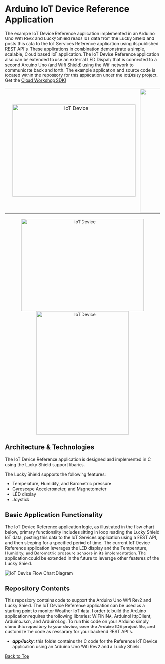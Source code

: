 **Arduino IoT Device Reference Application**
==================
The example IoT Device Reference application implemented in an Arduino Uno Wifi Rev2 and Lucky Shield reads IoT data from the 
Lucky Shield and posts this data to the IoT Services Reference application using its published REST API's. These applications in combination demonstrate a simple, scalable, Cloud based IoT application. The IoT Device Reference application also can be extended to use an external LED Dispaly that is connected to a second Arduino Uno (and Wifi Shield) using the Wifi network to communicate back and forth. The example application and source code is located within the repository for this application under the IotDislay project. Get the [Cloud Workshop SDK!](https://github.com/markreha/cloudworkshop/blob/master/README.md)

<table style="border-collapse: collapse; border: none;">
	<tr>
		<td width="10%"></td>
		<td align="center">
	<img src="https://github.com/markreha/cloudworkshop/blob/master/sdk/docs/architecture/images/iotdevice1.png" alt="IoT Device" width="400" height="300" />
		</td>
		<td align="center">
<img src="https://github.com/markreha/cloudworkshop/blob/master/sdk/docs/architecture/images/iotdevice2.png" alt="IoT Device" width="300" height="400"/>
		</td>
		<td width="10%"></td>
	</tr>
</table>

<p align="center">
	<img src="https://github.com/markreha/cloudworkshop/blob/master/sdk/docs/architecture/images/iotdevice1.png" alt="IoT Device" width="400" height="300" />
<img src="https://github.com/markreha/cloudworkshop/blob/master/sdk/docs/architecture/images/iotdevice2.png" alt="IoT Device" width="300" height="400"/>
</p>

Architecture & Technologies
--------
 The IoT Device Reference application is designed and implemented in C using the Lucky Shield support libaries. 

The Lucky Shield supports the following features:

 - Temperature, Humidity, and Barometric pressure 
 - Gyroscope Accelerometer, and Magnetometer
 - LED display 
 - Joystick 
 
Basic Application Functionality
--------
The IoT Device Reference application logic, as illustrated in the flow chart below, primary functionality includes sitting in loop reading the Lucky Shield IoT data, posting this data to the IoT Services application using a REST API, and then sleeping for a specified period of time. The current IoT Device Reference application leverages the LED display and the Temperature, Humidity, and Barometric pressure sensors in its implementation. The application could be extended in the future to leverage other features of the Lucky Shield.

![IoT Device Flow Chart Diagram](https://github.com/markreha/cloudworkshop/blob/master/sdk/docs/architecture/images/iotflowchart1.png)

Repository Contents
----------
This repository contains code to support the Arduino Uno Wifi Rev2 and Lucky Shield. The IoT Device Reference application can be used as a starting point to monitor Weather IoT data. I order to build the Arduino application requires the following libraries: WiFiNINA, ArduinoHttpClient, ArduinoJson, and ArduinoLog. To run this code on your Arduino simply clone this repository to your device, open the Arduino IDE project file, and customize the code as nessarary for your backend REST API's.

 - ***app/lucky***: this folder contains the C code for the Reference IoT Device application using an Arduino Uno Wifi Rev2 and a Lucky Shield.

[Back to Top](#iot-device-reference-application)
